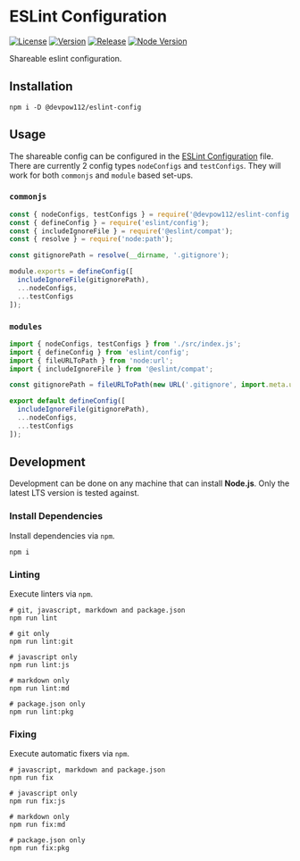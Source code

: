 # ESLint Configuration

[![License][License Badge]](LICENSE)
[![Version][Version Badge]][Version Package]
[![Release][Release Badge]][Release Workflow]
[![Node Version][Node Version Badge]](package.json#L56)

Shareable eslint configuration.

## Installation

```console
npm i -D @devpow112/eslint-config
```

## Usage

The shareable config can be configured in the [ESLint Configuration] file. There
are currently 2 config types `nodeConfigs` and `testConfigs`. They will work for
both `commonjs` and `module` based set-ups.

### `commonjs`

```js
const { nodeConfigs, testConfigs } = require('@devpow112/eslint-config');
const { defineConfig } = require('eslint/config');
const { includeIgnoreFile } = require('@eslint/compat');
const { resolve } = require('node:path');

const gitignorePath = resolve(__dirname, '.gitignore');

module.exports = defineConfig([
  includeIgnoreFile(gitignorePath),
  ...nodeConfigs,
  ...testConfigs
]);
```

### `modules`

```js
import { nodeConfigs, testConfigs } from './src/index.js';
import { defineConfig } from 'eslint/config';
import { fileURLToPath } from 'node:url';
import { includeIgnoreFile } from '@eslint/compat';

const gitignorePath = fileURLToPath(new URL('.gitignore', import.meta.url));

export default defineConfig([
  includeIgnoreFile(gitignorePath),
  ...nodeConfigs,
  ...testConfigs
]);
```

## Development

Development can be done on any machine that can install **Node.js**. Only the
latest LTS version is tested against.

### Install Dependencies

Install dependencies via `npm`.

```console
npm i
```

### Linting

Execute linters via `npm`.

```console
# git, javascript, markdown and package.json
npm run lint

# git only
npm run lint:git

# javascript only
npm run lint:js

# markdown only
npm run lint:md

# package.json only
npm run lint:pkg
```

### Fixing

Execute automatic fixers via `npm`.

```console
# javascript, markdown and package.json
npm run fix

# javascript only
npm run fix:js

# markdown only
npm run fix:md

# package.json only
npm run fix:pkg
```

<!-- links -->
[License Badge]: https://img.shields.io/github/license/devpow112/eslint-config?label=License
[Version Badge]: https://img.shields.io/npm/v/@devpow112/eslint-config?label=Version
[Version Package]: https://www.npmjs.com/@devpow112/eslint-config
[Node Version Badge]: https://img.shields.io/node/v/@devpow112/eslint-config
[Release Badge]: https://github.com/devpow112/eslint-config/actions/workflows/release.yml/badge.svg?branch=main
[Release Workflow]: https://github.com/devpow112/eslint-config/actions/workflows/release.yml?query=branch%3Amain
[ESLint Configuration]: https://eslint.org/docs/user-guide/configuring
